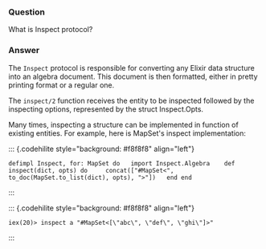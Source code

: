 ### Question
What is Inspect protocol?


### Answer
The `Inspect` protocol is responsible for converting any Elixir data
structure into an algebra document. This document is then formatted,
either in pretty printing format or a regular one.

The `inspect/2` function receives the entity to be inspected followed by
the inspecting options, represented by the struct Inspect.Opts.

Many times, inspecting a structure can be implemented in function of
existing entities. For example, here is MapSet's inspect implementation:

::: {.codehilite style="background: #f8f8f8" align="left"}
``` {style="line-height: 125%"}
defimpl Inspect, for: MapSet do   import Inspect.Algebra    def inspect(dict, opts) do     concat(["#MapSet<", to_doc(MapSet.to_list(dict), opts), ">"])   end end 
```
:::

::: {.codehilite style="background: #f8f8f8" align="left"}
``` {style="line-height: 125%"}
iex(20)> inspect a "#MapSet<[\"abc\", \"def\", \"ghi\"]>" 
```
:::



